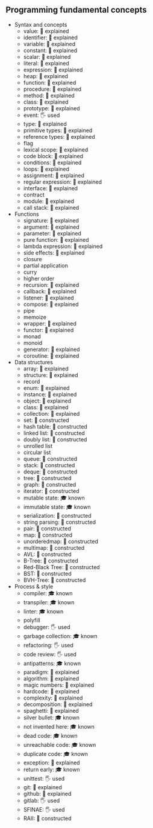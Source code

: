 ## Programming fundamental concepts

- Syntax and concepts
  - value: 🙋 explained
  - identifier: 🙋 explained
  - variable: 🙋 explained
  - constant: 🙋 explained
  - scalar: 🙋 explained
  - literal: 🙋 explained
  - expression: 🙋 explained
  - heap: 🙋 explained
  - function: 🙋 explained
  - procedure: 🙋 explained
  - method: 🙋 explained
  - class: 🙋 explained
  - prototype: 🙋 explained
  - event: 🖐️ used
  - type: 🙋 explained
  - primitive types: 🙋 explained
  - reference types: 🙋 explained
  - flag
  - lexical scope: 🙋 explained
  - code block: 🙋 explained
  - conditions: 🙋 explained
  - loops: 🙋 explained
  - assignment: 🙋 explained
  - regular expression: 🙋 explained
  - interface: 🙋 explained
  - contract
  - module: 🙋 explained
  - call stack: 🙋 explained
- Functions
  - signature: 🙋 explained
  - argument: 🙋 explained
  - parameter: 🙋 explained
  - pure function: 🙋 explained
  - lambda expression: 🙋 explained
  - side effects: 🙋 explained
  - closure
  - partial application
  - curry
  - higher order
  - recursion: 🙋 explained
  - callback: 🙋 explained
  - listener: 🙋 explained
  - compose: 🙋 explained
  - pipe
  - memoize
  - wrapper: 🙋 explained
  - functor: 🙋 explained
  - monad
  - monoid
  - generator: 🙋 explained
  - coroutine: 🙋 explained
- Data structures
  - array: 🙋 explained
  - structure: 🙋 explained
  - record
  - enum: 🙋 explained
  - instance: 🙋 explained
  - object: 🙋 explained
  - class: 🙋 explained
  - collection: 🙋 explained
  - set: 🚀 constructed
  - hash table: 🚀 constructed
  - linked list: 🚀 constructed
  - doubly list: 🚀 constructed
  - unrolled list
  - circular list
  - queue: 🚀 constructed
  - stack: 🚀 constructed
  - deque: 🚀 constructed
  - tree: 🚀 constructed
  - graph: 🚀 constructed
  - iterator: 🚀 constructed
  - mutable state: 🎓 known
  - immutable state: 🎓 known
  - serialization: 🚀 constructed
  - string parsing: 🚀 constructed
  - pair: 🚀 constructed
  - map: 🚀 constructed
  - unorderedmap: 🚀 constructed
  - multimap: 🚀 constructed
  - AVL: 🚀 constructed
  - B-Tree: 🚀 constructed
  - Red-Black Tree: 🚀 constructed
  - BST: 🚀 constructed
  - BVH-Tree: 🚀 constructed
- Process & style
  - compiler: 🎓 known
  - transpiler: 🎓 known
  - linter: 🎓 known
  - polyfill
  - debugger: 🖐️ used
  - garbage collection: 🎓 known
  - refactoring: 🖐️ used
  - code review: 🖐️ used
  - antipatterns: 🎓 known
  - paradigm: 🙋 explained
  - algorithm: 🙋 explained
  - magic numbers: 🙋 explained
  - hardcode: 🙋 explained
  - complexity: 🙋 explained
  - decomposition: 🙋 explained
  - spaghetti: 🙋 explained
  - silver bullet: 🎓 known
  - not invented here: 🎓 known
  - dead code: 🎓 known
  - unreachable code: 🎓 known
  - duplicate code: 🎓 known
  - exception: 🙋 explained
  - return early: 🎓 known
  - unittest: 🖐️ used
  - git: 🙋 explained
  - github: 🙋 explained
  - gitlab: 🖐️ used
  - SFINAE: 🖐️ used
  - RAII: 🚀 constructed
